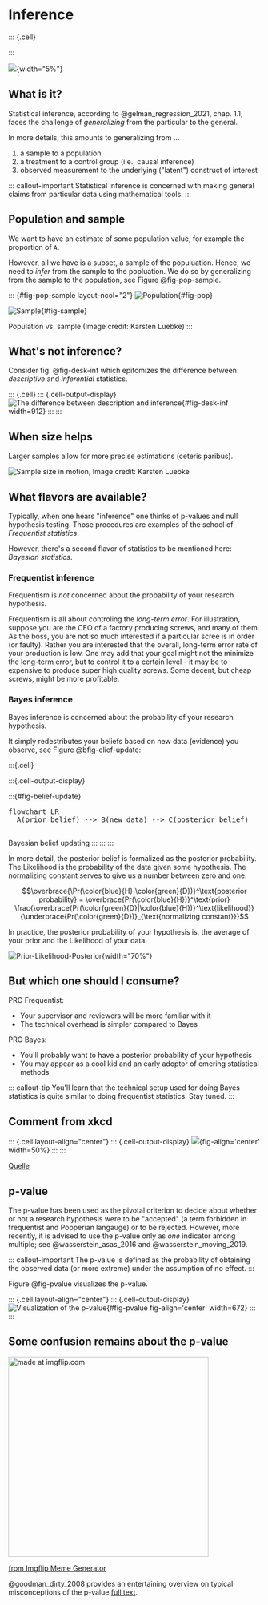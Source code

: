 # Inference


::: {.cell}

:::


![](img/stern.png){width="5%"}

## What is it?

Statistical inference, according to @gelman_regression_2021, chap. 1.1, faces the challenge of *generalizing* from the particular to the general.

In more details, this amounts to generalizing from ...

1.  a sample to a population
2.  a treatment to a control group (i.e., causal inference)
3.  observed measurement to the underlying ("latent") construct of interest

::: callout-important
Statistical inference is concerned with making general claims from particular data using mathematical tools.
:::

## Population and sample

We want to have an estimate of some population value, for example the proportion of `A`.

However, all we have is a subset, a sample of the populuation. Hence, we need to *infer* from the sample to the popluation. We do so by generalizing from the sample to the population, see Figure @fig-pop-sample.

::: {#fig-pop-sample layout-ncol="2"}
![Population](img/pvoll.png){#fig-pop}

![Sample](img/psti.png){#fig-sample}

Population vs. sample (Image credit: Karsten Luebke)
:::

## What's not inference?

Consider fig. @fig-desk-inf which epitomizes the difference between *descriptive* and *inferential* statistics.


::: {.cell}
::: {.cell-output-display}
![The difference between description and inference](img/desk_vs_inf-crop.png){#fig-desk-inf width=912}
:::
:::


## When size helps

Larger samples allow for more precise estimations (ceteris paribus).

![Sample size in motion, Image credit: Karsten Luebke](img/Estimate.gif)

## What flavors are available?

Typically, when one hears "inference" one thinks of p-values and null hypothesis testing. Those procedures are examples of the school of *Frequentist statistics*.

However, there's a second flavor of statistics to be mentioned here: *Bayesian statistics*.

### Frequentist inference

Frequentism is *not* concerned about the probability of your research hypothesis.

Frequentism is all about controling the *long-term error*. For illustration, suppose you are the CEO of a factory producing screws, and many of them. As the boss, you are not so much interested if a particular scree is in order (or faulty). Rather you are interested that the overall, long-term error rate of your production is low. One may add that your goal might not the minimize the long-term error, but to control it to a certain level - it may be to expensive to produce super high quality screws. Some decent, but cheap screws, might be more profitable.

### Bayes inference

Bayes inference is concerned about the probability of your research hypothesis.

It simply redestributes your beliefs based on new data (evidence) you observe, see Figure @bfig-elief-update:



:::{.cell}

:::{.cell-output-display}

:::{#fig-belief-update}

<p >

<pre class="mermaid" data-tooltip-selector="#mermaid-tooltip-1">flowchart LR
  A(prior belief) --&gt; B(new data) --&gt; C(posterior belief)

</pre>

<div id="mermaid-tooltip-1" class="mermaidTooltip"></div>
</p>


Bayesian belief updating
:::
:::
:::



In more detail, the posterior belief is formalized as the posterior probability. The Likelihood is the probability of the data given some hypothesis. The normalizing constant serves to give us a number between zero and one.

$$\overbrace{\Pr(\color{blue}{H}|\color{green}{D})}^\text{posterior probability} = \overbrace{Pr(\color{blue}{H})}^\text{prior} \frac{\overbrace{Pr(\color{green}{D}|\color{blue}{H})}^\text{likelihood}}{\underbrace{Pr(\color{green}{D})}_{\text{normalizing constant}}}$$

In practice, the posterior probability of your hypothesis is, the average of your prior and the Likelihood of your data.

![Prior-Likelihood-Posterior](img/prior-l-post.png){width="70%"}

## But which one should I consume?

PRO Frequentist:

-   Your supervisor and reviewers will be more familiar with it
-   The technical overhead is simpler compared to Bayes

PRO Bayes:

-   You'll probably want to have a posterior probability of your hypothesis
-   You may appear as a cool kid and an early adoptor of emering statistical methods

::: callout-tip
You'll learn that the technical setup used for doing Bayes statistics is quite similar to doing frequentist statistics. Stay tuned.
:::

## Comment from xkcd


::: {.cell layout-align="center"}
::: {.cell-output-display}
![](https://imgs.xkcd.com/comics/frequentists_vs_bayesians_2x.png){fig-align='center' width=50%}
:::
:::


[Quelle](https://xkcd.com/1132/)

## p-value

The p-value has been used as the pivotal criterion to decide about whether or not a research hypothesis were to be "accepted" (a term forbidden in frequentist and Popperian langauge) or to be rejected. However, more recently, it is advised to use the p-value only as *one* indicator among multiple; see @wasserstein_asas_2016 and @wasserstein_moving_2019.

::: callout-important
The p-value is defined as the probability of obtaining the observed data (or more extreme) under the assumption of no effect.
:::

Figure @fig-pvalue visualizes the p-value.


::: {.cell layout-align="center"}
::: {.cell-output-display}
![Visualization of the p-value](inference_files/figure-html/fig-pvalue-1.png){#fig-pvalue fig-align='center' width=672}
:::
:::


## Some confusion remains about the p-value

<a href="https://imgflip.com/i/6m29tz"><img src="https://i.imgflip.com/6m29tz.jpg" title="made at imgflip.com" width="400"/></a>

<div>

<a href="https://imgflip.com/memegenerator">from Imgflip Meme Generator</a>

</div>

@goodman_dirty_2008 provides an entertaining overview on typical misconceptions of the p-value [full text](https://www.ohri.ca//newsroom/seminars/SeminarUploads/1829/Suggested%20Reading%20-%20Nov%203,%202014.pdf).
